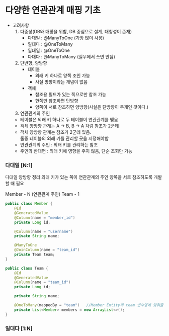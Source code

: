 # 다양한 연관관계 매핑 기초

- 고려사항
  1. 다중성(DB와 매핑을 위함, DB 중심으로 설계, 대칭성이 존재)
     * 다대일 : @ManyToOne     (가장 많이 사용)
     * 일대다 : @OneToMany
     * 일대일 : @OneToOne
     * 다대다 : @ManyToMany  (실무에서 쓰면 안됨)
  2. 단반향, 양방향
     * 테이블
        - 외래 키 하나로 양쪽 조인 가능
        - 사실 방향이라는 개념이 없음
     * 객체
        - 참조용 필드가 있는 쪽으로만 참조 가능
        - 한쪽만 참조하면 단방향
        - 양쪽이 서로 참조하면 양방향(사실은 단방향이 두개인 것이다.)
  3. 연관관계의 주인
    * 테이블은 외래 키 하나로 두 테이블이 연관관계를 맺음
    * 객체 양방향 관계는 A -> B, B -> A 처럼 참조가 2군데
    * 객체 양방향 관계는 참조가 2군데 있음.</br>
      둘중 테이블의 외래 키를 관리할 곳을 지정해야함
    * 연관관계의 주인 : 외래 키를 관리하는 참조
    * 주인의 반대편 : 외래 키에 영향을 주지 않음, 단순 조회만 가능

### 다대일 [N:1]

다대일 양방향 정리
    외래 키가 있는 쪽이 연관관계의 주인
    양쪽을 서로 참조하도록 개발할 때 필요

Member - N  (연관관계 주인)
Team - 1
```java
public class Member {
    @Id
    @GeneratedValue
    @Column(name = "member_id")
    private Long id;

    @Column(name = "username")
    private String name;

    @ManyToOne
    @JoinColumn(name = "team_id")
    private Team team;
}

public class Team {
    @Id
    @GeneratedValue
    @Column(name = "team_id")
    private Long id;

    private String name;

    @OneToMany(mappedBy = "team")   //Member Entity의 team 변수명에 맞춰줄 것이다라는 뜻
    private List<Member> members = new ArrayList<>();
}
```

### 일대다 [1:N]





















